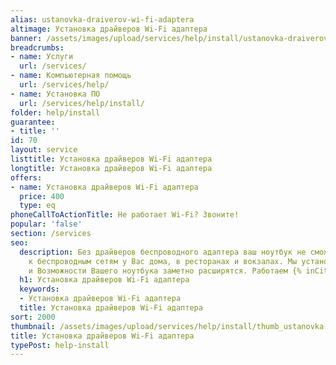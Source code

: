 ```yaml
---
alias: ustanovka-draiverov-wi-fi-adaptera
altimage: Установка драйверов Wi-Fi адаптера
banner: /assets/images/upload/services/help/install/ustanovka-draiverov-wi-fi-adaptera.jpg
breadcrumbs:
- name: Услуги
  url: /services/
- name: Компьютерная помощь
  url: /services/help/
- name: Установка ПО
  url: /services/help/install/
folder: help/install
guarantee:
- title: ''
id: 70
layout: service
listtitle: Установка драйверов Wi-Fi адаптера
longtitle: Установка драйверов Wi-Fi адаптера
offers:
- name: Установка драйверов Wi-Fi адаптера
  price: 400
  type: eq
phoneCallToActionTitle: Не работает Wi-Fi? Звоните!
popular: 'false'
section: /services
seo:
  description: Без драйверов беспроводного адаптера ваш ноутбук не сможет подключаться
    к беспроводным сетям у Вас дома, в ресторанах и вокзалах. Мы установим драйвера
    и Возможности Вашего ноутбука заметно расширятся. Работаем {% inCity %}.
  h1: Установка драйверов Wi-Fi адаптера
  keywords:
  - Установка драйверов Wi-Fi адаптера
  title: Установка драйверов Wi-Fi адаптера
sort: 2000
thumbnail: /assets/images/upload/services/help/install/thumb_ustanovka-draiverov-wi-fi-adaptera.jpg
title: Установка драйверов Wi-Fi адаптера
typePost: help-install
---
```

